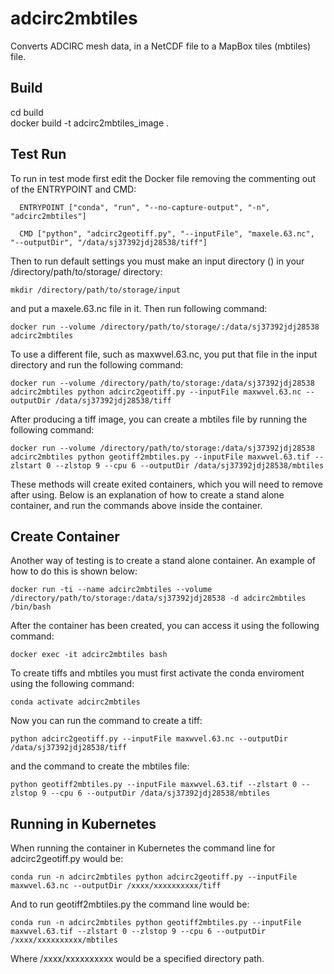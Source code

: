 # adcirc2mbtiles
Converts ADCIRC mesh data, in a NetCDF file to a MapBox tiles (mbtiles) file.

## Build
  cd build  
  docker build -t adcirc2mbtiles_image .

## Test Run
  To run in test mode first edit the Docker file removing the commenting out of the ENTRYPOINT and CMD:

      ENTRYPOINT ["conda", "run", "--no-capture-output", "-n", "adcirc2mbtiles"] 

      CMD ["python", "adcirc2geotiff.py", "--inputFile", "maxele.63.nc", "--outputDir", "/data/sj37392jdj28538/tiff"]

  Then to run default settings you must make an input directory () in your /directory/path/to/storage/ directory: 

    mkdir /directory/path/to/storage/input

  and put a maxele.63.nc file in it. Then run following command:

    docker run --volume /directory/path/to/storage/:/data/sj37392jdj28538 adcirc2mbtiles

  To use a different file, such as maxwvel.63.nc, you put that file in the input directory and run the following command:

    docker run --volume /directory/path/to/storage:/data/sj37392jdj28538 adcirc2mbtiles python adcirc2geotiff.py --inputFile maxwvel.63.nc --outputDir /data/sj37392jdj28538/tiff

  After producing a tiff image, you can create a mbtiles file by running the following command:

    docker run --volume /directory/path/to/storage:/data/sj37392jdj28538 adcirc2mbtiles python geotiff2mbtiles.py --inputFile maxwvel.63.tif --zlstart 0 --zlstop 9 --cpu 6 --outputDir /data/sj37392jdj28538/mbtiles 

   These methods will create exited containers, which you will need to remove after using. Below is an explanation of how to create a stand alone container, and run the commands above inside the container.

## Create Container

  Another way of testing is to create a stand alone container. An example of how to do this is shown below:

    docker run -ti --name adcirc2mbtiles --volume /directory/path/to/storage:/data/sj37392jdj28538 -d adcirc2mbtiles /bin/bash

  After the container has been created, you can access it using the following command:

    docker exec -it adcirc2mbtiles bash

  To create tiffs and mbtiles you must first activate the conda enviroment using the following command:

    conda activate adcirc2mbtiles

  Now you can run the command to create a tiff:

    python adcirc2geotiff.py --inputFile maxwvel.63.nc --outputDir /data/sj37392jdj28538/tiff

  and the command to create the mbtiles file:

    python geotiff2mbtiles.py --inputFile maxwvel.63.tif --zlstart 0 --zlstop 9 --cpu 6 --outputDir /data/sj37392jdj28538/mbtiles

## Running in Kubernetes

When running the container in Kubernetes the command line for adcirc2geotiff.py would be:

    conda run -n adcirc2mbtiles python adcirc2geotiff.py --inputFile maxwvel.63.nc --outputDir /xxxx/xxxxxxxxxx/tiff

And to run geotiff2mbtiles.py the command line would be:

    conda run -n adcirc2mbtiles python geotiff2mbtiles.py --inputFile maxwvel.63.tif --zlstart 0 --zlstop 9 --cpu 6 --outputDir /xxxx/xxxxxxxxxx/mbtiles

Where /xxxx/xxxxxxxxxx would be a specified directory path.
 
